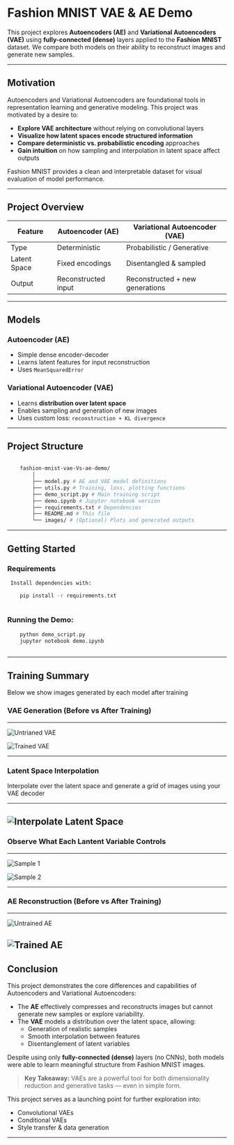# Fashion MNIST VAE & AE Demo 

This project explores **Autoencoders (AE)** and **Variational Autoencoders (VAE)** using **fully-connected (dense)**
layers applied to the **Fashion MNIST** dataset. We compare both models on their ability to reconstruct images and
generate new samples.

---

## Motivation

Autoencoders and Variational Autoencoders are foundational tools in representation learning and generative modeling.
This project was motivated by a desire to:

- **Explore VAE architecture** without relying on convolutional layers
- **Visualize how latent spaces encode structured information**
- **Compare deterministic vs. probabilistic encoding** approaches
- **Gain intuition** on how sampling and interpolation in latent space affect outputs

Fashion MNIST provides a clean and interpretable dataset for visual evaluation of model performance.

---

## Project Overview

| Feature      | Autoencoder (AE)                     | Variational Autoencoder (VAE)         |
|--------------|--------------------------------------|---------------------------------------|
| Type         | Deterministic                        | Probabilistic / Generative            |
| Latent Space | Fixed encodings                      | Disentangled & sampled                |
| Output       | Reconstructed input                  | Reconstructed + new generations       |

---

## Models

### Autoencoder (AE)
- Simple dense encoder-decoder
- Learns latent features for input reconstruction
- Uses `MeanSquaredError`


### Variational Autoencoder (VAE)
- Learns **distribution over latent space**
- Enables sampling and generation of new images
- Uses custom loss: `reconstruction + KL divergence`

---

##  Project Structure

```bash

    fashion-mnist-vae-Vs-ae-demo/
        │
        ├── model.py # AE and VAE model definitions
        ├── utils.py # Training, loss, plotting functions
        ├── demo_script.py # Main training script
        ├── demo.ipynb # Jupyter notebook version
        ├── requirements.txt # Dependencies
        ├── README.md # This file
        └── images/ # (Optional) Plots and generated outputs
```
---


## Getting Started

### Requirements

```bash
 Install dependencies with:

    pip install -r requirements.txt
    
```
 ### Running the Demo:
 ```bash
     python demo_script.py
     jupyter notebook demo.ipynb
     
```
---

## Training Summary

Below we show images generated by each model after training

### VAE Generation (Before vs After Training)

---
![Untrianed VAE](vae_untrained.png)

![Trained VAE](vae_trained.png)

---

### Latent Space Interpolation

Interpolate over the latent space and generate a grid of images using your VAE decoder

---
![Interpolate Latent Space](vae_trained2.png)
---

### Observe What Each Lantent Variable Controls

---
![Sample 1](sample_latent1.png)

![Sample 2](sample_latent2.png)

---

### AE Reconstruction (Before vs After Training)

---
![Untrained AE](ae_untrained.png)

![Trained AE](ae_trained.png)
---
## Conclusion

This project demonstrates the core differences and capabilities of Autoencoders and Variational Autoencoders:

- The **AE** effectively compresses and reconstructs images but cannot generate new samples or explore variability.
- The **VAE** models a distribution over the latent space, allowing:
  - Generation of realistic samples
  - Smooth interpolation between features
  - Disentanglement of latent variables

Despite using only **fully-connected (dense)** layers (no CNNs), both models were able to learn meaningful structure
from Fashion MNIST images.

> **Key Takeaway:** VAEs are a powerful tool for both dimensionality reduction and generative tasks — even in simple form.

This project serves as a launching point for further exploration into:
- Convolutional VAEs
- Conditional VAEs
- Style transfer & data generation

---
